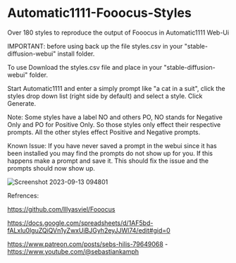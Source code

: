# Automatic1111-Fooocus-Styles
Over 180 styles to reproduce the output of Fooocus in Automatic1111 Web-Ui

IMPORTANT: before using back up the file styles.csv in your "stable-diffusion-webui" install folder.

To use Download the styles.csv file and place in your "stable-diffusion-webui" folder.

Start Automatic1111 and enter a simply prompt like "a cat in a suit", click the styles drop down list (right side by default) and select a style. Click Generate.

Note: Some styles have a label NO and others PO, NO stands for Negative Only and PO for Positive Only. So those styles only effect their respective prompts. All the other styles effect Positive and Negative prompts.

Known Issue: If you have never saved a prompt in the webui since it has been installed you may find the prompts do not show up for you. If this happens make a prompt and save it. This should fix the issue and the prompts should now show up.

![Screenshot 2023-09-13 094801](https://github.com/thundercat71/Automatic1111-Fooocus-Styles/assets/43249202/81c5cb4c-94aa-47c6-9bc2-d982b9022592)

Refrences:

https://github.com/lllyasviel/Fooocus

https://docs.google.com/spreadsheets/d/1AF5bd-fALxlu0lguZQiQVn1yZwxUiBJGyh2eyJJWl74/edit#gid=0

https://www.patreon.com/posts/sebs-hilis-79649068 - https://www.youtube.com/@sebastiankamph
